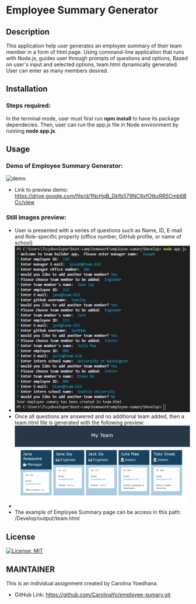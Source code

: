 # Employee Summary Generator

## Description 

This application help user generates an employee summary of their team member in a form of html page.   Using command-line application that runs with Node.js, guides user through prompts of questions and options, Based on user's input and selected options, team.html dynamically generated. User can enter as many members desired.

## Installation
### Steps required:
In the terminal mode, user must first run __npm install__ to have its package dependecies. Then, user can run the app.js file in Node environment by running __node app.js__.

## Usage 
### Demo of Employee Summary Generator:
![demo](Assets/demo.gif)
* Link to preview demo: https://drive.google.com/file/d/1NcHqB_Dkfb579NC9xfOtkxRR5Cmb6BCc/view

### Still images preview:
* User is presented with a series of questions such as Name, ID, E-mail and Role-specific property (office number, GitHub profile, or name of school)
* ![sample questions](Assets/sample-questions.PNG)
* Once all questions are answered and no additional team added, then a team.html file is generated with the following preview:
* ![team.html preview](Assets/team-page.PNG)
* The example of Employee Summary page can be access in this path: /Develop/output/team.html


## License
[![License: MIT](https://img.shields.io/badge/License-MIT-yellow.svg)](https://opensource.org/licenses/MIT) 

## MAINTAINER 
This is an individual assignment created by Carolina Yoedhana.
* GitHub Link: https://github.com/CarolinaYo/employee-sumary.git
